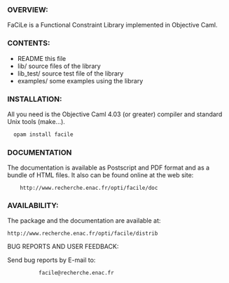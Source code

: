 ### OVERVIEW:

FaCiLe is a Functional Constraint Library implemented in Objective Caml.

### CONTENTS:

  * README        this file
  * lib/          source files of the library
  * lib_test/     source test file of the library
  * examples/     some examples using the library

### INSTALLATION:

  All you need is the Objective Caml 4.03 (or greater) compiler and
standard Unix tools (make...).

```bash
  opam install facile
```
### DOCUMENTATION

  The documentation is available as Postscript and PDF format and as a bundle
of HTML files. It also can be found online at the web site:

        http://www.recherche.enac.fr/opti/facile/doc

### AVAILABILITY:

  The package and the documentation are available at:

	http://www.recherche.enac.fr/opti/facile/distrib

BUG REPORTS AND USER FEEDBACK:

Send bug reports by E-mail to:

              facile@recherche.enac.fr

